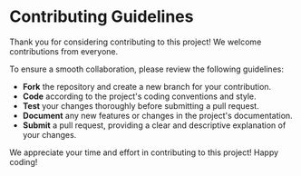 # Contributing Guidelines

Thank you for considering contributing to this project! We welcome contributions from everyone.

To ensure a smooth collaboration, please review the following guidelines:

- **Fork** the repository and create a new branch for your contribution.
- **Code** according to the project's coding conventions and style.
- **Test** your changes thoroughly before submitting a pull request.
- **Document** any new features or changes in the project's documentation.
- **Submit** a pull request, providing a clear and descriptive explanation of your changes.

We appreciate your time and effort in contributing to this project! Happy coding!
